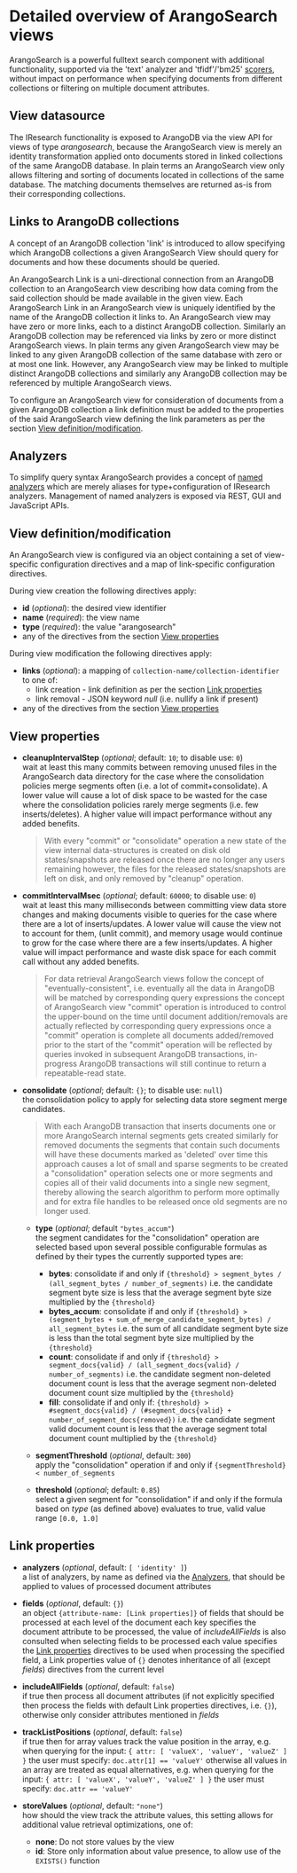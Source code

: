 # Detailed overview of ArangoSearch views

ArangoSearch is a powerful fulltext search component with additional functionality, 
supported via the 'text' analyzer and 'tfidf'/'bm25' [scorers](Scorers.md), 
without impact on performance when specifying documents from different collections or 
filtering on multiple document attributes.

## View datasource

The IResearch functionality is exposed to ArangoDB via the view API for views
of type *arangosearch*, because the ArangoSearch view is merely an identity
transformation applied onto documents stored in linked collections of the same ArangoDB database.
In plain terms an ArangoSearch view only allows filtering and sorting of documents
located in collections of the same database. The matching documents themselves
are returned as-is from their corresponding collections.

## Links to ArangoDB collections

A concept of an ArangoDB collection 'link' is introduced to allow specifying
which ArangoDB collections a given ArangoSearch View should query for documents
and how these documents should be queried.

An ArangoSearch Link is a uni-directional connection from an ArangoDB collection
to an ArangoSearch view describing how data coming from the said collection should
be made available in the given view. Each ArangoSearch Link in an ArangoSearch
view is uniquely identified by the name of the ArangoDB collection it links to.
An ArangoSearch view may have zero or more links, each to a distinct ArangoDB
collection. Similarly an ArangoDB collection may be referenced via links by zero
or more distinct ArangoSearch views. In plain terms any given ArangoSearch view
may be linked to any given ArangoDB collection of the same database with zero or
at most one link. However, any ArangoSearch view may be linked to multiple
distinct ArangoDB collections and similarly any ArangoDB collection may be
referenced by multiple ArangoSearch views.

To configure an ArangoSearch view for consideration of documents from a given
ArangoDB collection a link definition must be added to the properties of the
said ArangoSearch view defining the link parameters as per the section
[View definition/modification](#view-definitionmodification).

## Analyzers

To simplify query syntax ArangoSearch provides a concept of 
[named analyzers](Analyzers.md) which are merely aliases for
type+configuration of IResearch analyzers. Management of named analyzers
is exposed via REST, GUI and JavaScript APIs.

## View definition/modification

An ArangoSearch view is configured via an object containing a set of
view-specific configuration directives and a map of link-specific configuration
directives.

During view creation the following directives apply:

* **id** (_optional_): the desired view identifier
* **name** (_required_): the view name
* **type** (_required_): the value "arangosearch"<br/>
* any of the directives from the section [View properties](#view-properties)

During view modification the following directives apply:

* **links** (_optional_):
  a mapping of `collection-name/collection-identifier` to one of:
  * link creation - link definition as per the section [Link properties](#link-properties)
  * link removal - JSON keyword *null* (i.e. nullify a link if present)<br/>
* any of the directives from the section [View properties](#view-properties)

## View properties

* **cleanupIntervalStep** (_optional_; default: `10`; to disable use: `0`)<br/>
  wait at least this many commits between removing unused files in the
  ArangoSearch data directory
  for the case where the consolidation policies merge segments often (i.e. a
  lot of commit+consolidate). A lower value will cause a lot of disk space to
  be wasted
  for the case where the consolidation policies rarely merge segments (i.e.
  few inserts/deletes). A higher value will impact performance without any
  added benefits.
  >With every "commit" or "consolidate" operation a new state of the view
   internal data-structures is created on disk
   old states/snapshots are released once there are no longer any users
   remaining
   however, the files for the released states/snapshots are left on disk, and
   only removed by "cleanup" operation.

* **commitIntervalMsec** (_optional_; default: `60000`; to disable use: `0`)<br/>
  wait at least this many milliseconds between committing view data store
  changes and making documents visible to queries
  for the case where there are a lot of inserts/updates. A lower value will
  cause the view not to account for them, (unlit commit), and memory usage
  would continue to grow
  for the case where there are a few inserts/updates. A higher value will
  impact performance and waste disk space for each commit call without any
  added benefits.
  >For data retrieval ArangoSearch views follow the concept of
   "eventually-consistent", i.e. eventually all the data in ArangoDB will be
   matched by corresponding query expressions
   the concept of ArangoSearch view "commit" operation is introduced to
   control the upper-bound on the time until document addition/removals are
   actually reflected by corresponding query expressions
   once a "commit" operation is complete all documents added/removed prior to
   the start of the "commit" operation will be reflected by queries invoked in
   subsequent ArangoDB transactions, in-progress ArangoDB transactions will
   still continue to return a repeatable-read state.

* **consolidate** (_optional_; default: `{}`; to disable use: `null`)<br/>
  the consolidation policy to apply for selecting data store segment merge
  candidates.
  >With each ArangoDB transaction that inserts documents one or more
   ArangoSearch internal segments gets created
   similarly for removed documents the segments that contain such documents
   will have these documents marked as 'deleted'
   over time this approach causes a lot of small and sparse segments to be
   created
   a "consolidation" operation selects one or more segments and copies all of
   their valid documents into a single new segment, thereby allowing the
   search algorithm to perform more optimally and for extra file handles to be
   released once old segments are no longer used.

  * **type** (_optional_; default `"bytes_accum"`)<br/>
    the segment candidates for the "consolidation" operation are selected based
    upon several possible configurable formulas as defined by their types
    the currently supported types are:
    - **bytes**: consolidate if and only if
      `{threshold} > segment_bytes / (all_segment_bytes / number_of_segments)`
      i.e. the candidate segment byte size is less that the average segment byte size multiplied by the `{threshold}`
    - **bytes_accum**: consolidate if and only if
      `{threshold} > (segment_bytes + sum_of_merge_candidate_segment_bytes) / all_segment_bytes`
      i.e. the sum of all candidate segment byte size is less than the total segment byte size multiplied by the `{threshold}`
    - **count**: consolidate if and only if
      `{threshold} > segment_docs{valid} / (all_segment_docs{valid} / number_of_segments)`
      i.e. the candidate segment non-deleted document count is less that the average segment non-deleted document count size multiplied by the `{threshold}`
    - **fill**: consolidate if and only if:
      `{threshold} > #segment_docs{valid} / (#segment_docs{valid} + number_of_segment_docs{removed})`
      i.e. the candidate segment valid document count is less that the average segment total document count multiplied by the `{threshold}`

  * **segmentThreshold** (_optional_, default: `300`)<br/>
    apply the "consolidation" operation if and only if `{segmentThreshold} < number_of_segments`

  * **threshold** (_optional_; default: `0.85`)<br/>
    select a given segment for "consolidation" if and only if the formula based
    on *type* (as defined above) evaluates to true, valid value range
    `[0.0, 1.0]`

## Link properties

* **analyzers** (_optional_, default: `[ 'identity' ]`)<br/>
  a list of analyzers, by name as defined via the [Analyzers](Analyzers.md), that
  should be applied to values of processed document attributes

* **fields** (_optional_, default: `{}`)<br/>
  an object `{attribute-name: [Link properties]}` of fields that should be
  processed at each level of the document
  each key specifies the document attribute to be processed, the value of
  *includeAllFields* is also consulted when selecting fields to be processed
  each value specifies the [Link properties](#link-properties) directives to be used when
  processing the specified field, a Link properties value of `{}` denotes
  inheritance of all (except *fields*) directives from the current level

* **includeAllFields** (_optional_, default: `false`)<br/>
  if true then process all document attributes (if not explicitly specified
  then process the fields with default Link properties directives, i.e. `{}`),
  otherwise only consider attributes mentioned in *fields*

* **trackListPositions** (_optional_, default: `false`)<br/>
  if true then for array values track the value position in the array, e.g. when
  querying for the input: `{ attr: [ 'valueX', 'valueY', 'valueZ' ] }`
  the user must specify: `doc.attr[1] == 'valueY'`
  otherwise all values in an array are treated as equal alternatives, e.g. when
  querying for the input: `{ attr: [ 'valueX', 'valueY', 'valueZ' ] }`
  the user must specify: `doc.attr == 'valueY'`

* **storeValues** (_optional_, default: `"none"`)<br/>
  how should the view track the attribute values, this setting allows for
  additional value retrieval optimizations, one of:
  * **none**: Do not store values by the view
  * **id**: Store only information about value presence, to allow use of the `EXISTS()` function
